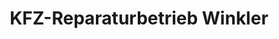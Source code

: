 ---
title: "KFZ-Reparaturbetrieb Winkler"
url: /eilenburg/kfz-reparaturbetrieb-winkler/
shop: Autowerkstatt
---